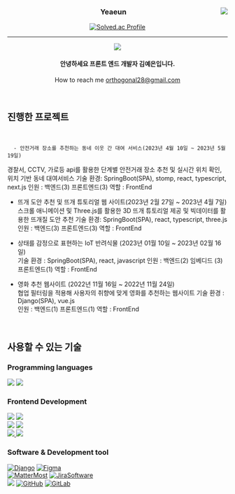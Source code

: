 <div align="center">
   
<a href="https://github.com/yeni28"><img align="right" src="https://github-readme-stats.vercel.app/api/top-langs/?username=yeni28&theme=dracula&layout=compact&langs_count=10" /></a>
  

  ### Yeaeun
   [![Solved.ac Profile](http://mazassumnida.wtf/api/v2/generate_badge?boj=kyeni28)](https://solved.ac/kyeni28/)
   
 ---
   <a href="https://hits.seeyoufarm.com"><img src="https://hits.seeyoufarm.com/api/count/incr/badge.svg?url=https%3A%2F%2Fgithub.com%2Fkyeni28&count_bg=%2379C83D&title_bg=%23555555&icon=&icon_color=%23E7E7E7&title=visitors&edge_flat=false"/></a>    
   

   
 #### 안녕하세요 프론트 엔드 개발자 김예은입니다.
How to reach me orthogonal28@gmail.com
 </div>
 
<br>
 <div>
    
<h2> 진행한 프로젝트 </h2>
   
   
<br>

      - 안전거래 장소를 추천하는 동네 이웃 간 대여 서비스(2023년 4월 10일 ~ 2023년 5월 19일) 
   경찰서, CCTV, 가로등 api를 활용한 단계별 안전거래 장소 추천 및 실시간 위치 확인, 위치 기반 동네 대여서비스
   기술 환경: SpringBoot(SPA), stomp, react, typescript, next.js
   인원 : 백엔드(3) 프론트엔드(3)
   역할 : FrontEnd
   
   - 뜨개 도안 추천 및 뜨개 튜토리얼 웹 사이트(2023년 2월 27일 ~ 2023년 4월 7일)
   스크롤 애니메이션 및 Three.js를 활용한 3D 뜨개 튜토리얼 제공 및
   빅데이터를 활용한 뜨개질 도안 추천
   기술 환경: SpringBoot(SPA), react, typescript, three.js
   인원 : 백엔드(3) 프론트엔드(3)
   역할 : FrontEnd
   
   
   - 상태를 감정으로 표현하는 IoT 반려식물 (2023년 01월 10일 ~ 2023년 02월 16일)  
   기술 환경 : SpringBoot(SPA), react, javascript
   인원 : 백엔드(2) 임베디드 (3) 프론트엔드(1)
   역할 : FrontEnd

   
   - 영화 추천 웹사이트 (2022년 11월 16일 ~ 2022년 11월 24일)  
   협업 필터링을 적용해 사용자의 취향에 맞게 영화를 추천하는 웹사이트
   기술 환경 : Django(SPA), vue.js  
   인원 : 백엔드(1) 프론트엔드(1)
   역할 : FrontEnd
   
   


   
<br>


<h2> 사용할 수 있는 기술 </h2>
  
  ### Programming languages
  [<img src="https://img.shields.io/badge/JavaScript-F7DF1E?style=for-the-badge&logo=javascript&logoColor=black" />]()
  [<img src="https://img.shields.io/badge/python-3776AB?style=for-the-badge&logo=python&logoColor=white">]()
<!--   [<img src="https://img.shields.io/badge/Java-ED8B00?style=for-the-badge&logo=java&logoColor=white"/>]() -->

<!--   [<img src="" />]() &nbsp;&nbsp; -->

  ### Frontend Development

  [<img src="https://img.shields.io/badge/HTML5-E34F26?style=for-the-badge&logo=html5&logoColor=white" />]()
  [<img src="https://img.shields.io/badge/CSS3-1572B6?style=for-the-badge&logo=css3&logoColor=white" />]()  
  [<img src="https://img.shields.io/badge/Bootstrap-563D7C?style=for-the-badge&logo=bootstrap&logoColor=white" />](https://getbootstrap.com/)
  [<img src="https://img.shields.io/badge/Tailwind-06B6D4?style=for-the-badge&logo=tailwindcss&logoColor=white" />](https://tailwindcss.com/)  
  [<img src="https://img.shields.io/badge/vue.js-4FC08D?style=for-the-badge&logo=vue.js&logoColor=white" /> ](https://vuejs.org/)
  [<img src="https://img.shields.io/badge/React-61DAFB?style=for-the-badge&logo=react&logoColor=black" />](https://ko.reactjs.org/)
<!--   [<img src="https://img.shields.io/badge/TypeScript-3178C6?style=for-the-badge&logo=TypeScript&logoColor=white" />](https://www.typescriptlang.org/)
     -->
  ### Software & Development tool
  
  [<img src="https://img.shields.io/badge/Django-092E20?style=for-the-badge&logo=django&logoColor=white" alt="Django"/>](https://www.djangoproject.com/)
  [<img src="https://img.shields.io/badge/Figma-F24E1E?style=for-the-badge&logo=figma&logoColor=white" alt="Figma"/>](https://www.djangoproject.com/)  
  [<img src="https://img.shields.io/badge/Mattermost-0058CC?style=for-the-badge&logo=mattermost&logoColor=white" alt="MatterMost"/>](https://mattermost.com/)
  [<img src="https://img.shields.io/badge/Jira-0058CC?style=for-the-badge&logo=jirasoftware&logoColor=white" alt="JiraSoftware"/>](https://www.atlassian.com/ko/software/jira)  
  [<img src="https://img.shields.io/badge/GIT-E44C30?style=for-the-badge&logo=git&logoColor=white"/>](https://git-scm.com/)
  [<img src="https://img.shields.io/badge/GitHub-100000?style=for-the-badge&logo=github&logoColor=white" alt="GitHub"/>](https://github.com/)
  [<img src="https://img.shields.io/badge/gitlab-FC6D26?style=for-the-badge&logo=gitlab&logoColor=white" alt="GitLab"/>](https://about.gitlab.com/)  

</div>
